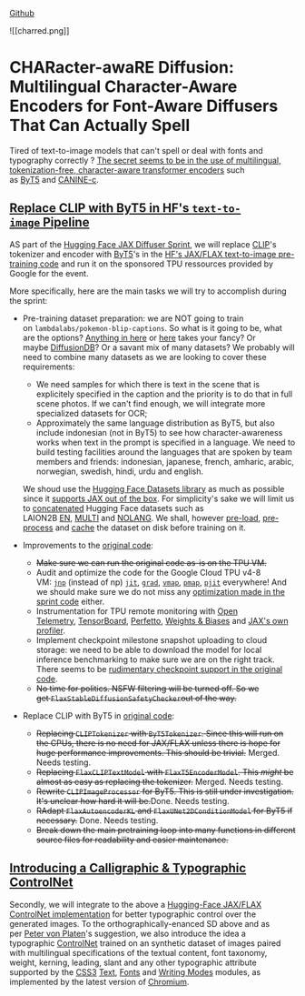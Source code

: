 [Github](https://github.com/freth251/charred)

![[charred.png]]
# CHARacter-awaRE Diffusion: Multilingual Character-Aware Encoders for Font-Aware Diffusers That Can Actually Spell

Tired of text-to-image models that can't spell or deal with fonts and typography correctly ? [The secret seems to be in the use of multilingual, tokenization-free, character-aware transformer encoders](https://arxiv.org/abs/2212.10562) such as [ByT5](https://arxiv.org/abs/2105.13626) and [CANINE-c](https://arxiv.org/abs/2103.06874).

## [Replace CLIP with ByT5 in HF's `text-to-image` Pipeline](https://github.com/freth251/charred#replace-clip-with-byt5-in-hfs-text-to-image-pipeline)

AS part of the [Hugging Face JAX Diffuser Sprint](https://github.com/huggingface/community-events/tree/main/jax-controlnet-sprint), we will replace [CLIP](https://arxiv.org/abs/2103.00020)'s tokenizer and encoder with [ByT5](https://arxiv.org/abs/2105.13626)'s in the [HF's JAX/FLAX text-to-image pre-training code](https://github.com/huggingface/diffusers/blob/main/examples/text_to_image/train_text_to_image_flax.py) and run it on the sponsored TPU ressources provided by Google for the event.

More specifically, here are the main tasks we will try to accomplish during the sprint:

- Pre-training dataset preparation: we are NOT going to train on `lambdalabs/pokemon-blip-captions`. So what is it going to be, what are the options? [Anything in here](https://analyticsindiamag.com/top-used-datasets-for-text-to-image-synthesis-models/) or [here](https://github.com/Yutong-Zhou-cv/Awesome-Text-to-Image#head3) takes your fancy? Or maybe [DiffusionDB](https://poloclub.github.io/diffusiondb/)? Or a savant mix of many datasets? We probably will need to combine many datasets as we are looking to cover these requirements:
    
    - We need samples for which there is text in the scene that is explicitely specified in the caption and the priority is to do that in full scene photos. If we can't find enough, we will integrate more specialized datasets for OCR;
    - Approximately the same language distribution as ByT5, but also include indonesian (not in ByT5) to see how character-awareness works when text in the prompt is specified in a language. We need to build testing facilities around the languages that are spoken by team members and friends: indonesian, japanese, french, amharic, arabic, norwegian, swedish, hindi, urdu and english.
    
    We shoud use the [Hugging Face Datasets library](https://huggingface.co/docs/datasets) as much as possible since it [supports JAX out of the box](https://huggingface.co/docs/datasets/en/use_with_jax). For simplicity's sake we will limit us to [concatenated](https://huggingface.co/docs/datasets/en/process#concatenate) Hugging Face datasets such as LAION2B [EN](https://huggingface.co/datasets/laion/laion2B-en), [MULTI](https://huggingface.co/datasets/laion/laion2B-multi) and [NOLANG](https://huggingface.co/datasets/laion/laion1B-nolang). We shall, however [pre-load](https://huggingface.co/docs/datasets/en/loading), [pre-process](https://huggingface.co/docs/datasets/en/loading) and [cache](https://huggingface.co/docs/datasets/en/cache) the dataset on disk before training on it.
    
- Improvements to the [original code](https://github.com/huggingface/diffusers/blob/main/examples/text_to_image/train_text_to_image_flax.py):
    
    - ~~Make sure we can run the original code as-is on the TPU VM.~~
    - Audit and optimize the code for the Google Cloud TPU v4-8 VM: [`jnp`](https://jax.readthedocs.io/en/latest/jax.numpy.html) (instead of np) [`jit`](https://jax.readthedocs.io/en/latest/_autosummary/jax.jit.html), [`grad`](https://jax.readthedocs.io/en/latest/_autosummary/jax.grad.html), [`vmap`](https://jax.readthedocs.io/en/latest/_autosummary/jax.vmap.html), [`pmap`](https://jax.readthedocs.io/en/latest/_autosummary/jax.pmap.html), [`pjit`](https://jax.readthedocs.io/en/latest/jax.experimental.pjit.html) everywhere! And we should make sure we do not miss any [optimization made in the sprint code](https://github.com/huggingface/community-events/blob/main/jax-controlnet-sprint/training_scripts/train_controlnet_flax.py) either.
    - Instrumentation for TPU remote monitoring with [Open Telemetry](https://opentelemetry.io/docs/instrumentation/python/), [TensorBoard](https://www.tensorflow.org/tensorboard/), [Perfetto](https://perfetto.dev/), [Weights & Biases](https://wandb.ai/) and [JAX's own profiler](https://jax.readthedocs.io/en/latest/profiling.html).
    - Implement checkpoint milestone snapshot uploading to cloud storage: we need to be able to download the model for local inference benchmarking to make sure we are on the right track. There seems to be [rudimentary checkpoint support in the original code](https://huggingface.co/docs/diffusers/training/text2image#save-and-load-checkpoints).
    - ~~No time for politics. NSFW filtering will be turned off. So we get `FlaxStableDiffusionSafetyChecker`out of the way.~~
- Replace CLIP with ByT5 in [original code](https://github.com/huggingface/diffusers/blob/main/examples/text_to_image/train_text_to_image_flax.py):
    
    - ~~Replacing `CLIPTokenizer` with `ByT5Tokenizer`. Since this will run on the CPUs, there is no need for JAX/FLAX unless there is hope for huge performance improvements. This should be trivial.~~ Merged. Needs testing.
    - ~~Replacing `FlaxCLIPTextModel` with `FlaxT5EncoderModel`. This _might_ be almost as easy as replacing the tokenizer.~~ Merged. Needs testing.
    - ~~Rewrite `CLIPImageProcessor` for ByT5. This is still under investigation. It's unclear how hard it will be.~~Done. Needs testing.
    - ~~RAdapt `FlaxAutoencoderKL` and `FlaxUNet2DConditionModel` for ByT5 if necessary.~~ Done. Needs testing.
    - ~~Break down the main pretraining loop into many functions in different source files for readability and easier maintenance.~~

## [Introducing a Calligraphic & Typographic ControlNet](https://github.com/freth251/charred#introducing-a-calligraphic--typographic-controlnet)

Secondly, we will integrate to the above a [Hugging-Face JAX/FLAX ControlNet implementation](https://github.com/huggingface/diffusers/tree/main/examples/controlnet) for better typographic control over the generated images. To the orthographically-enanced SD above and as per [Peter von Platen](https://github.com/patrickvonplaten)'s suggestion, we also introduce the idea a typographic [ControlNet](https://arxiv.org/abs/2302.05543) trained on an synthetic dataset of images paired with multilingual specifications of the textual content, font taxonomy, weight, kerning, leading, slant and any other typographic attribute supported by the [CSS3](https://www.w3.org/Style/CSS/) [Text](https://www.w3.org/TR/css-text-3/), [Fonts](https://www.w3.org/TR/css-fonts-3) and [Writing Modes](https://www.w3.org/TR/css-writing-modes-3/) modules, as implemented by the latest version of [Chromium](https://www.chromium.org/Home/).